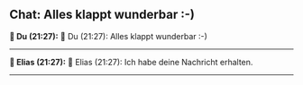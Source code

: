 ## Chat: Alles klappt wunderbar :-)



**🧑 Du (21:27):**
🧑 Du (21:27): Alles klappt wunderbar :-)

---

**🤖 Elias (21:27):**
🤖 Elias (21:27): Ich habe deine Nachricht erhalten.

---